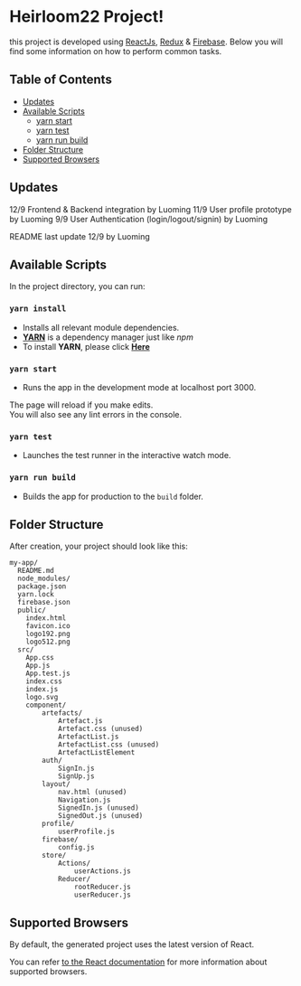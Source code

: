 # Heirloom22 Project!
this project is developed using [ReactJs](https://reactjs.org/), [Redux](https://redux.js.org/) & [Firebase](https://firebase.google.com).
Below you will find some information on how to perform common tasks.

## Table of Contents
- [Updates](#updates)
- [Available Scripts](#available-scripts)
    - [yarn start](#yarn-start)
    - [yarn test](#yarn-test)
    - [yarn run build](#yarn-run-build)
- [Folder Structure](#folder-structure)
- [Supported Browsers](#supported-browsers)

## Updates
12/9 Frontend & Backend integration by Luoming
11/9 User profile prototype by Luoming
9/9  User Authentication (login/logout/signin) by Luoming

README last update 12/9 by Luoming

## Available Scripts

In the project directory, you can run:

### `yarn install`

- Installs all relevant module dependencies.
- [**YARN**](https://yarnpkg.com/lang/en/) is a dependency manager just like _npm_
- To install **YARN**, please click [**Here**](https://yarnpkg.com/lang/en/docs/install/#mac-stable)

### `yarn start`

- Runs the app in the development mode at localhost port 3000.

The page will reload if you make edits.<br>
You will also see any lint errors in the console.

### `yarn test`

- Launches the test runner in the interactive watch mode.<br>

### `yarn run build`

- Builds the app for production to the `build` folder.

## Folder Structure

After creation, your project should look like this:

```
my-app/
  README.md
  node_modules/
  package.json
  yarn.lock
  firebase.json
  public/
    index.html
    favicon.ico
    logo192.png
    logo512.png
  src/
    App.css
    App.js
    App.test.js
    index.css
    index.js
    logo.svg
    component/
        artefacts/
            Artefact.js
            Artefact.css (unused)
            ArtefactList.js
            ArtefactList.css (unused)
            ArtefactListElement
        auth/
            SignIn.js
            SignUp.js
        layout/
            nav.html (unused)
            Navigation.js
            SignedIn.js (unused)
            SignedOut.js (unused)
        profile/
            userProfile.js
        firebase/
            config.js
        store/
            Actions/
                userActions.js
            Reducer/
                rootReducer.js
                userReducer.js

```

## Supported Browsers

By default, the generated project uses the latest version of React.

You can refer [to the React documentation](https://reactjs.org/docs/react-dom.html#browser-support) for more information about supported browsers.